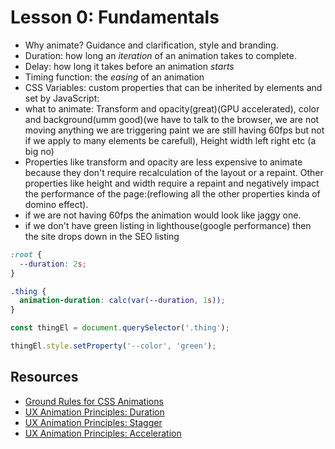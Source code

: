 # Lesson 0: Fundamentals

- Why animate? Guidance and clarification, style and branding.
- Duration: how long an _iteration_ of an animation takes to complete.
- Delay: how long it takes before an animation _starts_
- Timing function: the _easing_ of an animation
- CSS Variables: custom properties that can be inherited by elements and set by JavaScript:
- what to animate: Transform and opacity(great)(GPU accelerated), color and background(umm good)(we have to talk to the browser, we are not moving anything we are triggering paint we are still having 60fps but not if we apply to many elements be carefull), Height width left right etc (a big no)
- Properties like transform and opacity are less expensive to animate because they don't require recalculation of the layout or a repaint. Other properties like height and width require a repaint and negatively impact the performance of the page:(reflowing all the other properties kinda of domino effect).
- if we are not having 60fps the animation would look like jaggy one.
- if we don't have green listing in lighthouse(google performance) then the site drops down in the SEO listing 

```css
:root {
  --duration: 2s;
}

.thing {
  animation-duration: calc(var(--duration, 1s));
}
```

```js
const thingEl = document.querySelector('.thing');

thingEl.style.setProperty('--color', 'green');
```

## Resources

- [Ground Rules for CSS Animations](https://css-tricks.com/ground-rules-for-web-animations/)
- [UX Animation Principles: Duration](https://codepen.io/team/keyframers/pen/gdJJZV)
- [UX Animation Principles: Stagger](https://codepen.io/team/keyframers/pen/GXaaNw)
- [UX Animation Principles: Acceleration](https://codepen.io/team/keyframers/pen/ZqbWao)
